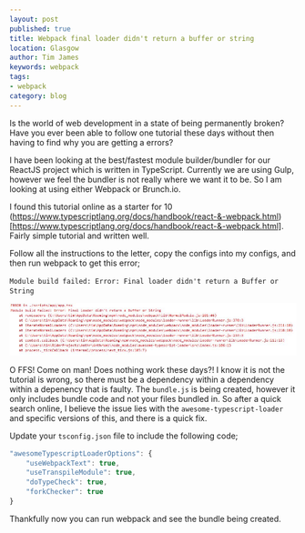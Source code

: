 ```yaml
---
layout: post
published: true
title: Webpack final loader didn't return a buffer or string
location: Glasgow
author: Tim James
keywords: webpack
tags:
- webpack
category: blog
---
```


Is the world of web development in a state of being permanently broken? Have you ever been able to follow one tutorial these days without then having to find why you are getting a errors?

I have been looking at the best/fastest module builder/bundler for our ReactJS project which is written in TypeScript. Currently we are using Gulp, however we feel the bundler is not really where we want it to be.
So I am looking at using either Webpack or Brunch.io.

I found this tutorial online as a starter for 10 (https://www.typescriptlang.org/docs/handbook/react-&-webpack.html)[https://www.typescriptlang.org/docs/handbook/react-&-webpack.html]. Fairly simple tutorial and written well.

Follow all the instructions to the letter, copy the configs into my configs, and then run webpack to get this error;

`Module build failed: Error: Final loader didn't return a Buffer or String`

![webpack](/img/webpack/failedtoloadfinal.JPG)

<!--excerpt-->

O FFS! Come on man! Does nothing work these days?! I know it is not the tutorial is wrong, so there must be a dependency within a dependency within a depenency that is faulty. The `bundle.js` is being created, however it only includes bundle code and not your files bundled in.
So after a quick search online, I believe the issue lies with the `awesome-typescript-loader` and specific versions of this, and there is a quick fix.

Update your `tsconfig.json` file to include the following code;

```typescript
"awesomeTypescriptLoaderOptions": {
    "useWebpackText": true,
    "useTranspileModule": true,
    "doTypeCheck": true,
    "forkChecker": true
}
```

Thankfully now you can run webpack and see the bundle being created.